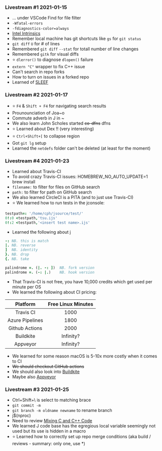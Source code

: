 ### Livestream #1 2021-01-15
* ... under VSCode Find for file filter
* `-Wfatal-errors`
* `-fdiagnostics-color=always`
* [Intel Intrinsics](https://software.intel.com/sites/landingpage/IntrinsicsGuide/)
* Remember local machine has git shortcuts like `gs` for `git status`
* `git diff` `U` for # of lines
* Remembered `git diff` `--stat` for totall number of line changes
* Remembered `gitk` for visual diffs
* :star: `dlerror()` to diagnose `dlopen()` failure
* `extern "C"` wrapper to fix C++ issue
* Can't search in repo forks
* How to turn on issues in a forked repo
* Learned of [SLEEF](https://sleef.org/)

### Livestream #2 2021-01-17
* :star: `F4` & `Shift + F4` for navigating search results
* Prounounciation of Joa~o
* Commute adverb in J in ~
* We also learn John Scholes started ~~co-dfns~~ dfns
* :star: Learned about Dex !! (very interesting)
* :star: `Ctrl+Shift+[` to collapse region
* Got `git lg` setup
* Learned the `netdefs` folder can't be deleted (at least for the moment)

### Livestream #4 2021-01-23
* Learned about Travis-CI
* To avoid crazy Travis-CI issues: HOMEBREW_NO_AUTO_UPDATE=1 brew install
* `filename:` to filter for files on GitHub search
* `path:` to filter for path on GitHub search
* We also learned CircleCI is a PITA (and to just use Travis-CI)
* :star: We learned how to run tests in the jconsole:
```ijs
testpath=: '/home/cph/jsource/test/'
0!:0 <testpath,'tsu.ijs'
0!:2 <testpath,'<insert test name>.ijs'
```
* Learned the following about j
```ijs
-: NB. this is match
|. NB. reverse
]  NB. identity
}. NB. drop
{. NB. take

palindrome =. (|. -: ])  NB. fork version
palindrome =. (-: |.)    NB. hook version
```
* That Travis-CI is not free, you have 10,000 credits which get used per minute per OS 
* We learned the following about CI pricing:

|    Platform    | Free Linux Minutes |
| :------------: | :----------------: |
|   Travis CI    |        1000        |
| Azure Pipelines|        1800        |
| Github Actions |        2000        |
|   Buildkite    |     Infinity?      |
|   Appveyor     |     Infinity?      |

* We learned for some reason macOS is 5-10x more costly when it comes to CI
* ~~We should checkout GitHub actions~~
* We should also look into [Buildkite](https://buildkite.com/)
* Maybe also [Appveyor](https://www.appveyor.com)

### Livestream #3 2021-01-25
* Ctrl+Shift+\ is select to matching brace
* `git commit -m`
* `git branch -m oldname newname` to rename branch
*  j$(nproc)
* Need to review [Mixing C and C++ Code](https://isocpp.org/wiki/faq/mixing-c-and-cpp)
* We learned J code base has the egregious local variable seemingly not used but its use is hidden in a macro
* :star: Learned how to correctly set up repo merge conditions (aka build / reviews - summary: only one, use *)
